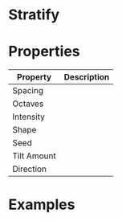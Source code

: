 # Stratify


# Properties


| Property | Description| 
| -------- | -----------|
| Spacing |  |
| Octaves |  |
| Intensity |  |
| Shape |  |
| Seed |  |
| Tilt Amount |  |
| Direction |  |




# Examples
